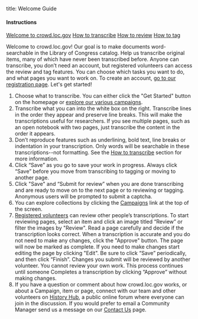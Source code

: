 title: Welcome Guide

<div class="row">
  <div class="col-3">
    <div class="nav flex-column help-center">
   <h4>Instructions</h4>
  <a class="nav-link active" href="/help-center/welcome-guide/">Welcome to crowd.loc.gov</a>
  <a class="nav-link" href="/help-center/how-to-transcribe/">How to transcribe</a>
  <a class="nav-link" href="/help-center/how-to-review/">How to review</a>
  <a class="nav-link" href="/help-center/how-to-tag">How to tag</a>
    </div>
  </div>
  <div class="col-9">
<p>
Welcome to crowd.loc.gov! Our goal is to make documents word-searchable in the Library of Congress catalog. Help us transcribe original items, many of which have never been transcribed before. Anyone can transcribe, you don’t need an account, but registered volunteers can access the review and tag features. You can choose which tasks you want to do, and what pages you want to work on. To create an account, <a href="/account/register/">go to our registration page</a>. Let's get started!
</p>
<ol>
<li>Choose what to transcribe. You can either click the "Get Started" button on the homepage or <a href="/campaigns/">explore our various campaigns</a>.
</li>
<li>
Transcribe what you can into the white box on the right. Transcribe lines in the order they appear and preserve line breaks. This will make the transcriptions useful for researchers. If you see multiple pages, such as an open notebook with two pages, just transcribe the content in the order it appears.
</li>
<li>
Don’t reproduce features such as underlining, bold text, line breaks or indentation in your transcription. Only words will be searchable in these transcriptions--not formatting. See the <a href="../how-to-transcribe/">How to transcribe</a> section for more information.
</li>
<li>
Click “Save” as you go to save your work in progress. Always click “Save” before you move from transcribing to tagging or moving to another page.
</li>
<li>
Click "Save" and “Submit for review” when you are done transcribing and are ready to move on to the next page or to reviewing or tagging. Anonymous users will be prompted to submit a captcha.
</li>
<li>
You can explore collections by clicking the <a href="/campaigns/">Campaigns</a> link at the top of the screen.
</li>
<li>
<a href="/account/register">Registered volunteers</a> can review other people’s transcriptions. To start reviewing pages, select an item and click an image titled “Review” or filter the images by "Review". Read a page carefully and decide if the transcription looks correct. When a transcription is accurate and you do not need to make any changes, click the "Approve" button. The page will now be marked as complete. If you need to make changes start editing the page by clicking "Edit". Be sure to click “Save” periodically, and then click “Finish”. Changes you submit will be reviewed by another volunteer. You cannot review your own work. This process continues until someone Completes a transcription by clicking “Approve” without making changes.
</li>
<li>
If you have a question or comment about how crowd.loc.gov works, or about a Campaign, item or page, connect with our team and other volunteers on <a href="https://historyhub.history.gov/community/crowd-loc">History Hub</a>, a public online forum where everyone can join in the discussion. If you would prefer to email a Community Manager send us a message on our <a href="/contact/">Contact Us</a> page. 
</li>
</div>
</div>
